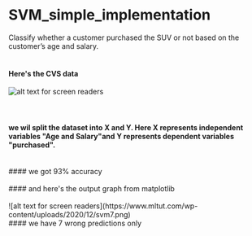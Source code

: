 # SVM_simple_implementation

Classify whether a customer purchased the SUV or not based on the customer’s age and salary.
<br/><br/>
#### Here's the CVS data<br/>

![alt text for screen readers](https://www.mltut.com/wp-content/uploads/2020/12/SVM-1.jpg)
<br/><br/><br/>

#### we wil split the dataset into X and Y. Here X represents independent variables "Age and Salary"and Y represents dependent variables "purchased".
<br/>
#### we got 93% accuracy
<br/>
<br/>
#### and here's the output graph from matplotlib
<br/><br/>
![alt text for screen readers](https://www.mltut.com/wp-content/uploads/2020/12/svm7.png)
<br/>
#### we have 7 wrong predictions only
